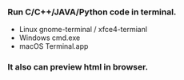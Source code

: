 ###  Run C/C++/JAVA/Python code in terminal.
- Linux gnome-terminal / xfce4-termianl
- Windows cmd.exe
- macOS Terminal.app
###  It also can preview html in browser.
